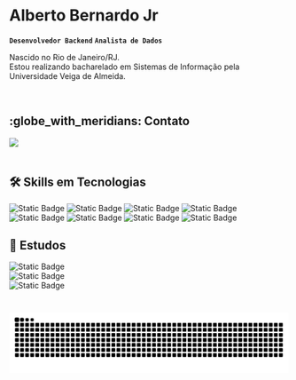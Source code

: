 #  Alberto Bernardo Jr

**`Desenvolvedor Backend`** **`Analista de Dados`**

Nascido no Rio de Janeiro/RJ.
<br>
Estou realizando bacharelado em Sistemas de Informação pela Universidade Veiga de Almeida. 

<br>

<h2> :globe_with_meridians: Contato </h2>
<div> 
  <a href="https://www.linkedin.com/in/albertobernjr/" target="_blank"><img src="https://img.shields.io/badge/linkedin-C0C0C0?style=for-the-badge&logo=linkedin&logoColor=white" target="_blank"></a>  
</div>

<br>

<h2> 🛠️ Skills em Tecnologias </h2>


![Static Badge](https://img.shields.io/badge/java-778899?style=for-the-badge)
![Static Badge](https://img.shields.io/badge/mysql-C0C0C0?style=for-the-badge)
![Static Badge](https://img.shields.io/badge/python-778899?style=for-the-badge)
![Static Badge](https://img.shields.io/badge/aws-C0C0C0?style=for-the-badge)
![Static Badge](https://img.shields.io/badge/github-778899?style=for-the-badge)
![Static Badge](https://img.shields.io/badge/git-C0C0C0?style=for-the-badge)
![Static Badge](https://img.shields.io/badge/c-778899?style=for-the-badge)
![Static Badge](https://img.shields.io/badge/vs_code-C0C0C0?style=for-the-badge)

<h2> 📖 Estudos </h2>

![Static Badge](https://img.shields.io/badge/UVA-Sistemas_de_informa%C3%A7%C3%A3o-778899?style=for-the-badge) <br>
![Static Badge](https://img.shields.io/badge/Funda%C3%A7%C3%A3o_bradesco-power_bi-778899?style=for-the-badge) <br>
![Static Badge](https://img.shields.io/badge/Escola_da_nuvem-aws_cloud_practitioner-778899?style=for-the-badge)




#

<picture align="center">
  <source media="(prefers-color-scheme: dark)" srcset="https://raw.githubusercontent.com/AlbertoBernJr/AlbertoBernJr/output/github-contribution-grid-snake-dark.svg">
  <source media="(prefers-color-scheme: light)" srcset="https://raw.githubusercontent.com/AlbertoBernJr/AlbertoBernJr/output/github-contribution-grid-snake-dark.svg">
  <img align="center" alt="github contribution grid snake animation" src="https://raw.githubusercontent.com/AlbertoBernJr/AlbertoBernJr/output/github-contribution-grid-snake.svg">
</picture>

